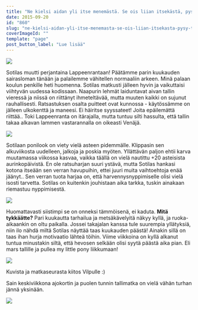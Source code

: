 ```yaml
---
title: "Ne kielsi aidan yli itse menemästä. Se ois liian itsekästä, pysy tässä."
date: 2015-09-20
id: "860"
slug: "ne-kielsi-aidan-yli-itse-menemasta-se-ois-liian-itsekasta-pysy-tassa"
coverImageId: ""
template: "page"
post_button_label: "Lue lisää"
---
```


[![](/images/IMG_0008_.png)](http://3.bp.blogspot.com/-i87h5VG8Tcc/Vf5mTSlCPhI/AAAAAAAAKGg/T41IJKIwEns/s1600/IMG_0008_.png)

Sotilas muutti perjantaina Lappeenrantaan! Päätämme parin kuukauden sairasloman tänään ja palailemme vähitellen normaaliin arkeen. Minä palaan koulun penkille heti huomenna. Sotilas matkusti jälleen hyvin ja vaikuttaisi viihtyvän uudessa kodissaan. Naapurin lehmät laiduntavat aivan tallin vieressä ja niissä on riittänyt ihmeteltävää, mutta muuten kaikki on sujunut rauhallisesti. Ratsastuksen osalta puitteet ovat kunnossa - käytössämme on jälleen ulkokenttä ja maneesi. Ei häiritse syyssateet! Joita epäilemättä riittää.. Toki Lappeenranta on itärajalla, mutta tuntuu silti hassulta, että tallin takaa alkavan lammen vastarannalla on oikeasti Venäjä.

[![](/images/IMG_0031_.png)](http://4.bp.blogspot.com/-8HCIvB0Kz0E/Vf5mTstQuuI/AAAAAAAAKGo/2svuGZJ6Iig/s1600/IMG_0031_.png)

Sotilaan ponilook on viety vielä asteen pidemmälle. Klippasin sen alkuviikosta uudelleen, jalkoja ja poskia myöten. Yllättävän paljon ehtii karva muutamassa viikossa kasvaa, vaikka täällä on vielä nautittu +20 asteisista aurinkopäivistä. En ole ratsuharjan suuri ystävä, mutta Sotilas hankasi kotona itseään sen verran havupuihin, ettei juuri muita vaihtoehtoja enää jäänyt.. Sen verran tuota harjaa on, että harvennysnyppimiselle olisi vielä isosti tarvetta. Sotilas on kuitenkin jouhistaan aika tarkka, tuskin ainakaan riemastuu nyppimisestä.

[![](/images/IMG_0025_.png)](http://1.bp.blogspot.com/-6SlTgelAI_s/Vf5mThsTIKI/AAAAAAAAKGk/QjNF6ylZgDQ/s1600/IMG_0025_.png)

Huomattavasti siistimpi se on onneksi tämmöisenä, ei kaduta. **Mitä tykkäätte?** Pari kuukautta tarhailua ja metsäkävelyitä näkyy kyllä, ja ruoka-aikaankin on oltu paikalla. Jossei takajalan kanssa tule suurempia yllätyksiä, niin ilo nähdä miltä Sotilas näyttää taas kuukauden päästä! Ainakin sillä on taas ihan hurja motivaatio lähteä töihin. Viime viikkoina on kyllä alkanut tuntua minustakin siltä, että hevosen selkään olisi syytä päästä aika pian. Eli mars tallille ja pullea my little pony liikkumaan!

[![](/images/IMG_0045_.png)](http://1.bp.blogspot.com/-yVn_DljIw3M/Vf5mT5CflNI/AAAAAAAAKGs/7cSBjnAVjoE/s1600/IMG_0045_.png)

Kuvista ja matkaseurasta kiitos Vilpulle :)

Sain keskiviikkona ajokortin ja puolen tunnin tallimatka on vielä vähän turhan jännä yksinään.

[![](/images/IMG_0054_.png)](http://2.bp.blogspot.com/-pA0Fq69nmJQ/Vf5mUFmDiXI/AAAAAAAAKGw/8K6TI04roYM/s1600/IMG_0054_.png)
